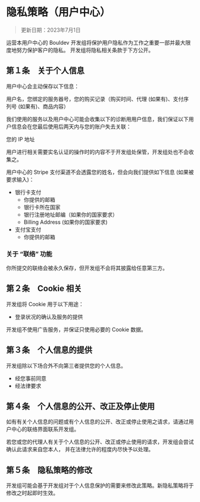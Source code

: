 # 隐私策略（用户中心）
> 更新日期：2023年7月1日

运营本用户中心的 Bouldev 开发组将保护用户隐私作为工作之重要一部并最大限度地努力保护客户的隐私。
开发组将隐私相关条款于下方公开。
## 第１条　关于个人信息
用户中心会主动保存以下信息：

用户名，您绑定的服务器号，您的购买记录（购买时间、代理 (如果有)、支付序列号 (如果有)、商品内容）

我们使用的服务以及用户中心可能会收集以下的诊断用用户信息，我们保证以下用户信息会在您最后使用后两天内与您的账户失去关联：

您的 IP 地址

用户进行相关需要实名认证的操作时的内容不于开发组处保管，开发组处也不会收集之。

用户中心的 Stripe 支付渠道不会透露您的姓名，但会向我们提供如下信息 (如果被要求输入)：
* 银行卡支付
  * 你提供的邮箱
  * 银行卡所在国家
  * 银行注册地址邮编（如果你的国家要求）
  * Billing Address (如果你的国家要求)
* 支付宝支付
  * 你提供的邮箱
### 关于 “联络” 功能
你所提交的联络会被永久保存，但开发组不会将其披露给任意第三方。
## 第２条　Cookie 相关
开发组将 Cookie 用于以下用途：
* 登录状况的确认及服务的提供

开发组不使用广告服务，并保证只使用必要的 Cookie 数据。

## 第３条　个人信息的提供
开发组除以下场合外不向第三者提供您的个人信息。
* 经您事前同意
* 经法律要求

## 第４条　个人信息的公开、改正及停止使用
如有有关个人信息的问题或有个人信息的公开、改正或停止使用之请求，请通过用户中心的联络界面联系开发组。

若您或您的代理人有关于个人信息的公开、改正或停止使用的请求，开发组会尝试确认此请求来自您本人，
并在法律允许的程度内尽快予以处理。
## 第５条　隐私策略的修改
开发组可能会基于开发组对于个人信息保护的需要来修改此策略。新隐私策略将于修改之时起即时生效。
